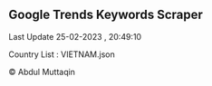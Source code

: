

## Google Trends Keywords Scraper 
 
Last Update 25-02-2023 , 20:49:10

Country List :
VIETNAM.json



© Abdul Muttaqin 
